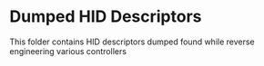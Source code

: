 # Dumped HID Descriptors

This folder contains HID descriptors dumped found while reverse engineering various controllers